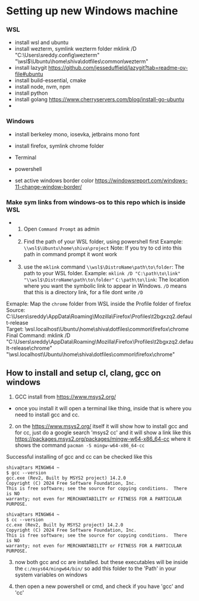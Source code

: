 # Setting up new Windows machine

### WSL
- install wsl and ubuntu
- install wezterm, symlink wezterm folder
  mklink /D "C:\Users\sreddy\.config\wezterm" "\\wsl$\Ubuntu\home\shiva\dotfiles\common\wezterm"
- install lazygit
    https://github.com/jesseduffield/lazygit?tab=readme-ov-file#ubuntu
- install build-essential, cmake
- install node, nvm, npm
- install python
- install golang
    https://www.cherryservers.com/blog/install-go-ubuntu
- 

### Windows
- install berkeley mono, iosevka, jetbrains mono font
- install firefox, symlink chrome folder
- Terminal
- powershell

- set active windows border color
    https://windowsreport.com/windows-11-change-window-border/


### Make sym links from windows-os to this repo which is inside WSL

- 1. Open `Command Prompt` as admin
- 2. Find the path of your WSL folder, using powershell first
        Example: `\\wsl$\Ubuntu\home\shiva\project`
        Note: If you try to cd into this path in command prompt it wont work
- 3. use the `mklink` command
    `\\wsl$\DistroName\path\to\folder`: The path to your WSL folder.
    Example: `mklink /D "C:\path\to\link" "\\wsl$\DistroName\path\to\folder"`
    `C:\path\to\link`: The location where you want the symbolic link to appear in Windows.
    `/D` means that this is a directory link, for a file dont write `/D`

Exmaple:
Map the `chrome` folder from WSL inside the Profile folder of firefox
Source:
C:\Users\sreddy\AppData\Roaming\Mozilla\Firefox\Profiles\t2bgxzq2.default-release\
Target:
\\wsl.localhost\Ubuntu\home\shiva\dotfiles\common\firefox\chrome
Final Command:
mklink /D "C:\Users\sreddy\AppData\Roaming\Mozilla\Firefox\Profiles\t2bgxzq2.default-release\chrome" "\\wsl.localhost\Ubuntu\home\shiva\dotfiles\common\firefox\chrome"


## How to install and setup cl, clang, gcc on windows

1. GCC
install from https://www.msys2.org/
- once you install it will open a terminal like thing, inside that is where 
you need to install gcc and cc.

2. on the https://www.msys2.org/ itself it will show how to install gcc
and for cc, just do a google search 'msys2 cc' and it will show a link like this
https://packages.msys2.org/packages/mingw-w64-x86_64-cc
where it shows the command `pacman -S mingw-w64-x86_64-cc`

Successful installing of gcc and cc can be checked like this
```
shiva@tars MINGW64 ~
$ gcc --version
gcc.exe (Rev2, Built by MSYS2 project) 14.2.0
Copyright (C) 2024 Free Software Foundation, Inc.
This is free software; see the source for copying conditions.  There is NO
warranty; not even for MERCHANTABILITY or FITNESS FOR A PARTICULAR PURPOSE.

shiva@tars MINGW64 ~
$ cc --version
cc.exe (Rev2, Built by MSYS2 project) 14.2.0
Copyright (C) 2024 Free Software Foundation, Inc.
This is free software; see the source for copying conditions.  There is NO
warranty; not even for MERCHANTABILITY or FITNESS FOR A PARTICULAR PURPOSE.
```
3. now both gcc and cc are installed. but these executables will be inside the
`c:/msys64/mingw64/bin/` so add this folder to the 'Path' in 
your system variables on windows

4. then open a new powershell or cmd, and check if you have 'gcc' and 'cc'


